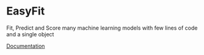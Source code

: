# EasyFit

Fit, Predict and Score many machine learning models with few lines of code and a single object

[Documentation](https://easyfit.readthedocs.io/)
